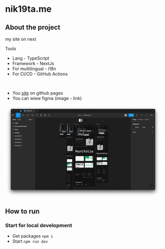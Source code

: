 # nik19ta.me

## About the project

my site on next

Tools
- Lang - TypeScript
- Framework - NextJs
- For multilingual - i18n
- For CI/CD - GitHub Actions

<br />

- You [site](https://nik19ta.github.io/) on github pages
- You can wiew figma (image - link)

[![wiew figma](./README/figma.png)](https://www.figma.com/file/NKcx7nhqQJoVLYecFC9USK/nik19ta.me)

## How to run

### Start for local development

- Get packages `npm i`
- Start `npm run dev`